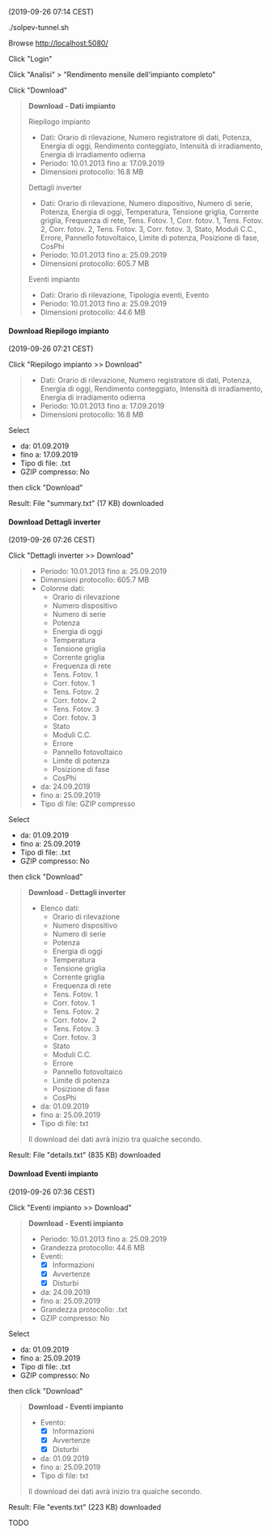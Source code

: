 (2019-09-26 07:14 CEST)

./solpev-tunnel.sh

Browse <http://localhost:5080/>

Click "Login"

Click "Analisi" > "Rendimento mensile dell'impianto completo"

Click "Download"

> **Download - Dati impianto**
>
> Riepilogo impianto
>
> * Dati: Orario di rilevazione, Numero registratore di dati, Potenza,
>   Energia di oggi, Rendimento conteggiato, Intensità di irradiamento,
>   Energia di irradiamento odierna
> * Periodo: 10.01.2013 fino a: 17.09.2019
> * Dimensioni protocollo: 16.8 MB
>
> Dettagli inverter
>
> * Dati: Orario di rilevazione, Numero dispositivo, Numero di serie, Potenza,
>   Energia di oggi, Temperatura, Tensione griglia, Corrente griglia,
>   Frequenza di rete, Tens. Fotov. 1, Corr. fotov. 1, Tens. Fotov. 2,
>   Corr. fotov. 2, Tens. Fotov. 3, Corr. fotov. 3, Stato, Moduli C.C.,
>   Errore, Pannello fotovoltaico, Limite di potenza, Posizione di fase, CosPhi
> * Periodo: 10.01.2013 fino a: 25.09.2019
> * Dimensioni protocollo: 605.7 MB
> 
> Eventi impianto
>
> * Dati: Orario di rilevazione, Tipologia eventi, Evento
> * Periodo: 10.01.2013 fino a: 25.09.2019
> * Dimensioni protocollo:	44.6 MB


#### Download Riepilogo impianto

(2019-09-26 07:21 CEST)

Click "Riepilogo impianto >> Download"

> * Dati: Orario di rilevazione, Numero registratore di dati, Potenza,
>   Energia di oggi, Rendimento conteggiato, Intensità di irradiamento,
>   Energia di irradiamento odierna
> * Periodo: 10.01.2013 fino a: 17.09.2019
> * Dimensioni protocollo: 16.8 MB

Select

* da: 01.09.2019
* fino a: 17.09.2019
* Tipo di file: .txt
* GZIP compresso: No

then click "Download"

Result: File "summary.txt" (17 KB) downloaded


#### Download Dettagli inverter

(2019-09-26 07:26 CEST)

Click "Dettagli inverter >> Download"

> * Periodo:	10.01.2013 fino a: 25.09.2019
> * Dimensioni protocollo:	605.7 MB
> * Colonne dati:
>   - Orario di rilevazione
>   - Numero dispositivo
>   - Numero di serie
>   - Potenza
>   - Energia di oggi
>   - Temperatura
>   - Tensione griglia
>   - Corrente griglia
>   - Frequenza di rete
>   - Tens. Fotov. 1
>   - Corr. fotov. 1
>   - Tens. Fotov. 2
>   - Corr. fotov. 2
>   - Tens. Fotov. 3
>   - Corr. fotov. 3
>   - Stato
>   - Moduli C.C.
>   - Errore
>   - Pannello fotovoltaico
>   - Limite di potenza
>   - Posizione di fase
>   - CosPhi
> * da:	24.09.2019
> * fino a: 25.09.2019
> * Tipo di file:	    GZIP compresso

Select

* da: 01.09.2019
* fino a: 25.09.2019
* Tipo di file: .txt
* GZIP compresso: No

then click "Download"

> **Download - Dettagli inverter**
>
> * Elenco dati:
>   - Orario di rilevazione
>   - Numero dispositivo
>   - Numero di serie
>   - Potenza
>   - Energia di oggi
>   - Temperatura
>   - Tensione griglia
>   - Corrente griglia
>   - Frequenza di rete
>   - Tens. Fotov. 1
>   - Corr. fotov. 1
>   - Tens. Fotov. 2
>   - Corr. fotov. 2
>   - Tens. Fotov. 3
>   - Corr. fotov. 3
>   - Stato
>   - Moduli C.C.
>   - Errore
>   - Pannello fotovoltaico
>   - Limite di potenza
>   - Posizione di fase
>   - CosPhi
> * da:	01.09.2019
> * fino a: 25.09.2019
> * Tipo di file:	txt
>
> Il download dei dati avrà inizio tra qualche secondo.

Result: File "details.txt" (835 KB) downloaded


#### Download Eventi impianto

(2019-09-26 07:36 CEST)

Click "Eventi impianto >> Download"

> **Download - Eventi impianto**
>
> * Periodo:	10.01.2013 fino a: 25.09.2019
> * Grandezza protocollo:	44.6 MB
> * Eventi:
>   - [x] Informazioni
>   - [x] Avvertenze
>   - [x] Disturbi
> * da:	24.09.2019
> * fino a: 25.09.2019
> * Grandezza protocollo: .txt
> * GZIP compresso: No

Select

* da: 01.09.2019
* fino a: 25.09.2019
* Tipo di file: .txt
* GZIP compresso: No

then click "Download"

> **Download - Eventi impianto**
>
> * Evento:
>   - [x] Informazioni
>   - [x] Avvertenze
>   - [x] Disturbi
> * da:	01.09.2019
> * fino a: 25.09.2019
> * Tipo di file: txt
>
> Il download dei dati avrà inizio tra qualche secondo.

Result: File "events.txt" (223 KB) downloaded

TODO

<!-- EOF -->
